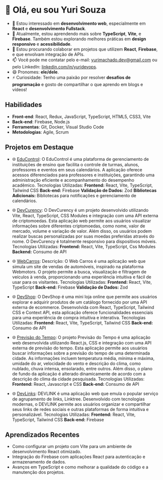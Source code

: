 # 👋 Olá, eu sou Yuri Souza  

- 👀 Estou interessado em **desenvolvimento web**, especialmente em **React** e **desenvolvimento Fullstack**.  
- 🌱 Atualmente, estou aprendendo mais sobre **TypeScript**, **Vite**, e **Firebase**. Também estou explorando melhores práticas em **design responsivo** e **acessibilidade**.  
- 💞️ Estou procurando colaborar em projetos que utilizem **React**, **Firebase**, e que envolvam integração de APIs.  
- 📫 Você pode me contatar pelo e-mail: [yurimachado.dev@gmail.com](yurimachado.dev@gmail.com) ou pelo LinkedIn: [linkedin.com/in/yuridevops](https://www.linkedin.com/in/yuridevops/).  
- 😄 Pronomes: **ele/dele**.  
- ⚡ Curiosidade: Tenho uma paixão por resolver **desafios de programação** e gosto de compartilhar o que aprendo em blogs e vídeos!  

## Habilidades  

- **Front-end**: React, Redux, JavaScript, TypeScript, HTML5, CSS3, Vite  
- **Back-end**: Firebase, Node.js  
- **Ferramentas**: Git, Docker, Visual Studio Code  
- **Metodologias**: Agile, Scrum  

## Projetos em Destaque  

- 🌐 [EduControl](https://educontrol.vercel.app/):  O EduControl é uma plataforma de gerenciamento de instituições de ensino que facilita o controle de turmas, alunos, professores e eventos em seus calendários. A aplicação oferece acessos diferenciados para professores e instituições, garantindo uma administração eficiente e acompanhamento do desempenho acadêmico.
Tecnologias Utilizadas: **Frontend:** React, Vite, TypeScript, Tailwind CSS **Back-end:** Firebase **Validação de Dados:** Zod **Bibliotecas Adicionais:** Bibliotecas para notificações e gerenciamento de calendários.  

- 🌐 [DevCurency](https://cripto-iota.vercel.app/): O DevCurency é um projeto desenvolvido utilizando Vite, React, TypeScript, CSS Modules e integração com uma API externa de criptomoedas. Esta aplicação web permite aos usuários visualizar informações sobre diferentes criptomoedas, como nome, valor de mercado, volume e variação de valor. Além disso, os usuários podem realizar buscas personalizadas por suas moedas preferidas através do nome. O DevCurency é totalmente responsivo para dispositivos móveis.
Tecnologias Utilizadas: **Frontend:** React, Vite, TypeScript, Css Modules **Backend:** Consumo de API

- 🌐 [WebCarros](https://webcarros-beta.vercel.app/): Descrição: O Web Carros é uma aplicação web que simula um site de vendas de automóveis, inspirado na plataforma Webmotors. O projeto permite a busca, visualização e filtragem de veículos à venda, proporcionando uma experiência intuitiva e fácil de usar para os visitantes.
Tecnologias Utilizadas: **Frontend:** React, Vite, TypeScript **Back-end:** Firebase **Validação de Dados:** Zod
 
- 🌐 [DevShop](https://devshop-seven.vercel.app/): O DevShop é uma mini loja online que permite aos usuários explorar e adquirir produtos de um catálogo fornecido por uma API externa de ecommerce. Desenvolvida com React, TypeScript, Tailwind CSS e Context API, esta aplicação oferece funcionalidades essenciais para uma experiência de compra intuitiva e interativa.
 Tecnologias Utilizadas: **Frontend:** React, Vite, TypeScript, Tailwind CSS **Back-end:** Consumo de API 

- 🌐 [Previsão do Tempo](https://react-previsao-tempo.vercel.app/): O projeto Previsão do Tempo é uma aplicação web desenvolvida utilizando React.js, CSS e integração com uma API externa de previsão do tempo. Esta aplicação permite aos usuários buscar informações sobre a previsão do tempo de uma determinada cidade. As informações incluem temperatura média, mínima e máxima, umidade do ar, velocidade do vento e descrição do clima, como nublado, chuva intensa, ensolarado, entre outros. Além disso, o plano de fundo da aplicação é alterado dinamicamente de acordo com a descrição do clima da cidade pesquisada.
 Tecnologias Utilizadas: **Frontend:** React, Javascript e CSS **Back-end:** Consumo de API

- 🌐 [DevLinks](https://devlinks-steel.vercel.app/): DEVLINK é uma aplicação web que emula o popular serviço de agrupamento de links, Linktree. Desenvolvido com tecnologias modernas, o DEVLINK permite aos usuários organizar e compartilhar seus links de redes sociais e outras plataformas de forma intuitiva e personalizável.
 Tecnologias Utilizadas: **Frontend:** React, Vite, TypeScript, Tailwind CSS **Back-end:** Firebase

## Aprendizados Recentes  

- Como configurar um projeto com Vite para um ambiente de desenvolvimento React otimizado.  
- Integração do Firebase com aplicações React para autenticação e armazenamento de dados.  
- Avanços em TypeScript e como melhorar a qualidade do código e a manutenção dos projetos.  

<!---  
yurisdevops/yurisdevops é um ✨ repositório especial ✨ porque seu `README.md` (este arquivo) aparece no seu perfil do GitHub.  
Você pode clicar no link de Visualização para ver as suas alterações.  
--->  
